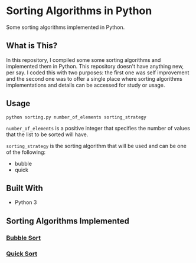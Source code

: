 # Sorting Algorithms in Python

Some sorting algorithms implemented in Python.

## What is This?

In this repository, I compiled some some sorting algorithms and implemented them in Python. This repository doesn't have anything new, per say. I coded this with two purposes: the first one was self improvement and the second one was to offer a single place where sorting algorithms implementations and details can be accessed for study or usage.

## Usage

`python sorting.py number_of_elements sorting_strategy`

`number_of_elements` is a positive integer that specifies the number of values that the list to be sorted will have.

`sorting_strategy` is the sorting algorithm that will be used and can be one of the following:

* bubble
* quick

## Built With

* Python 3

## Sorting Algorithms Implemented

### [Bubble Sort](https://cdtpinto.github.io/pages/sorting#bubble-sort)

### [Quick Sort](https://cdtpinto.github.io/pages/sorting#quick-sort)
